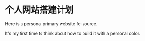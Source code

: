 # 个人网站搭建计划

Here is a personal primary website fe-source. 

It's my first time to think about how to build it with a personal color.
